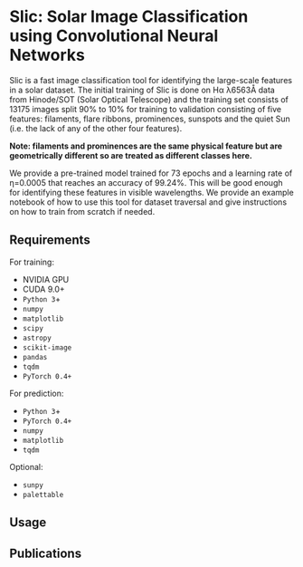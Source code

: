 # Slic: Solar Image Classification using Convolutional Neural Networks
Slic is a fast image classification tool for identifying the large-scale features in a solar dataset. The initial training of Slic is done on H&alpha; &lambda;6563&#8491; data from Hinode/SOT (Solar Optical Telescope) and the training set consists of 13175 images split 90% to 10% for training to validation consisting of five features: filaments, flare ribbons, prominences, sunspots and the quiet Sun (i.e. the lack of any of the other four features).

**Note: filaments and prominences are the same physical feature but are geometrically different so are treated as different classes here.**

We provide a pre-trained model trained for 73 epochs and a learning rate of &eta;=0.0005 that reaches an accuracy of 99.24%. This will be good enough for identifying these features in visible wavelengths. We provide an example notebook of how to use this tool for dataset traversal and give instructions on how to train from scratch if needed.

## Requirements
For training:

* NVIDIA GPU
* CUDA 9.0+
* `Python 3`+
* `numpy`
* `matplotlib`
* `scipy`
* `astropy`
* `scikit-image`
* `pandas`
* `tqdm`
* `PyTorch 0.4+`

For prediction:

* `Python 3`+
* `PyTorch 0.4+`
* `numpy`
* `matplotlib`
* `tqdm`

Optional:

* `sunpy`
* `palettable`

## Usage

## Publications
